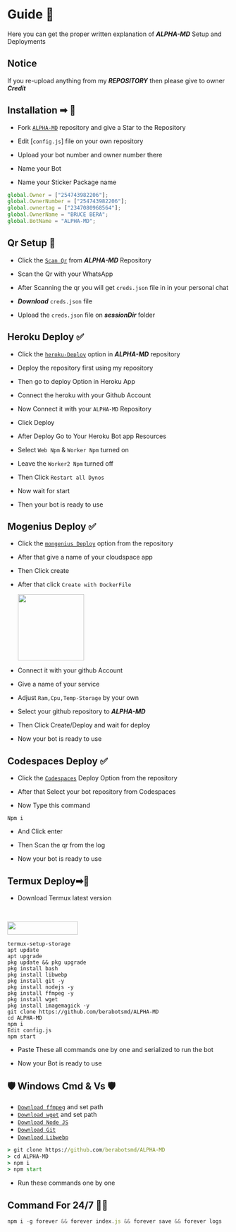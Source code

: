 
# Guide 📕

Here you can get the proper written explanation of ***ALPHA-MD*** Setup and Deployments

## Notice

If you re-upload  anything from my ***REPOSITORY*** then please give to owner ***Credit*** 


## Installation ➡ 📖

- Fork [`ALPHA-MD`](https://github.com/berabotsmd/ALPHA-MD/fork) repository and give a Star to the Repository

- Edit [`config.js`] file on your own repository

- Upload your bot number and owner number there

- Name your Bot

- Name your Sticker Package name


```js
global.Owner = ["254743982206"]; 
global.OwnerNumber = ["254743982206"];
global.ownertag = ["2347080968564"];
global.OwnerName = "BRUCE BERA";
global.BotName = "ALPHA-MD";
```


## Qr Setup 📲

- Click the [`Scan Qr`](https://replit.com/) from ***ALPHA-MD*** Repository

- Scan the Qr with your WhatsApp

- After Scanning the qr you will get `creds.json` file in in your personal chat

- ***Download*** `creds.json` file

- Upload the `creds.json` file on ***sessionDir*** folder


## Heroku Deploy ✅


- Click the [`heroku-Deploy`](https://dashboard.heroku.com/new?template=https://github.com/berabotsmd/ALPHA-MD) option in ***ALPHA-MD*** repository

- Deploy the repository first using my repository

- Then go to deploy Option in Heroku App

- Connect the heroku with your Github Account

- Now Connect it with your `ALPHA-MD` Repository

- Click Deploy

- After Deploy Go to Your Heroku Bot app Resources

- Select `Web Npm`  &  `Worker Npm` turned on

- Leave the `Worker2 Npm` turned  off

- Then Click `Restart all Dynos`

- Now wait for start

- Then your bot is ready to use


## Mogenius Deploy ✅

- Click the [`mongenius Deploy`](https://studio.mogenius.com/) option from the repository

- After that give a name of your cloudspace app

- Then Click create

- After that click `Create with DockerFile`

    <img alt="" height="150" src="https://i.ibb.co/XbV4ZdB/Screenshot-20230921-173915.png">

- Connect it with your github Account

- Give a name of your service

- Adjust `Ram,Cpu,Temp-Storage` by your own

- Select your github repository to ***ALPHA-MD***

- Then Click Create/Deploy and wait for deploy

- Now your bot is ready to use


## Codespaces Deploy ✅

- Click the [`Codespaces`](https://github.com/codespaces/new) Deploy Option from the repository

- After that Select your bot repository from Codespaces

- Now Type this command
```
Npm i
```
- And Click  enter

- Then Scan the qr from the log 

- Now your bot is ready to use


## Termux Deploy➡🔋

- Download Termux latest version

<br>
<p align="left"><a href="https://m.apkpure.com/termux/com.termux/download"> <img src="https://img.shields.io/badge/Termux%20Latest-black?style=for-the-badge&logo=termux" width="160" height="30"/></a></p>



```
termux-setup-storage
apt update
apt upgrade
pkg update && pkg upgrade
pkg install bash
pkg install libwebp
pkg install git -y
pkg install nodejs -y
pkg install ffmpeg -y 
pkg install wget
pkg install imagemagick -y
git clone https://github.com/berabotsmd/ALPHA-MD
cd ALPHA-MD
npm i
Edit config.js
npm start
```

- Paste These all commands one by one and serialized to run the bot

- Now your Bot is ready to use


##  🛡️ Windows Cmd & Vs 🛡️

* [`Download ffmpeg`](https://ffmpeg.org/download.html#build-windows) and set path
* [`Download wget`](https://eternallybored.org/misc/wget/releases/) and set path
* [`Download Node JS`](https://nodejs.org/en/download/)
* [`Download Git`](https://git-scm.com/downloads)
* [`Download Libwebp`](https://developers.google.com/speed/webp/download)

```cmd
> git clone https://github.com/berabotsmd/ALPHA-MD
> cd ALPHA-MD
> npm i
> npm start
```

- Run these commands one by one


## Command For 24/7 🔷🔋
```js
npm i -g forever && forever index.js && forever save && forever logs
```

